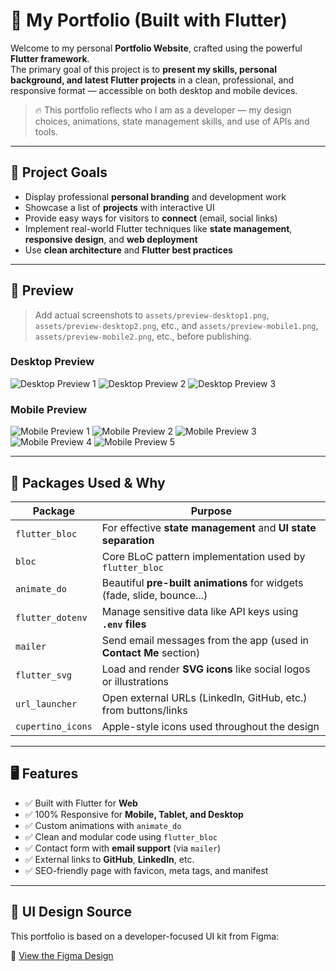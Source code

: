 # 🚀 My Portfolio (Built with Flutter)

Welcome to my personal **Portfolio Website**, crafted using the powerful **Flutter framework**.  
The primary goal of this project is to **present my skills, personal background, and latest Flutter projects** in a clean, professional, and responsive format — accessible on both desktop and mobile devices.

> 🔥 This portfolio reflects who I am as a developer — my design choices, animations, state management skills, and use of APIs and tools.


---

## 🎯 Project Goals

- Display professional **personal branding** and development work
- Showcase a list of **projects** with interactive UI
- Provide easy ways for visitors to **connect** (email, social links)
- Implement real-world Flutter techniques like **state management**, **responsive design**, and **web deployment**
- Use **clean architecture** and **Flutter best practices**

---

## 📸 Preview

> Add actual screenshots to `assets/preview-desktop1.png`, `assets/preview-desktop2.png`, etc., and `assets/preview-mobile1.png`, `assets/preview-mobile2.png`, etc., before publishing.

### Desktop Preview

![Desktop Preview 1](assets/overview/desktop1.png)
![Desktop Preview 2](assets/overview/desktop2.png)
![Desktop Preview 3](assets/overview/desktop3.png)

### Mobile Preview

![Mobile Preview 1](assets/overview/mobile1.jpg)
![Mobile Preview 2](assets/overview/mobile2.jpg)
![Mobile Preview 3](assets/overview/mobile3.jpg)
![Mobile Preview 4](assets/overview/mobile4.jpg)
![Mobile Preview 5](assets/overview/mobile5.jpg)

---

## 🧰 Packages Used & Why

| Package            | Purpose                                                                 |
|--------------------|-------------------------------------------------------------------------|
| `flutter_bloc`     | For effective **state management** and **UI state separation**          |
| `bloc`             | Core BLoC pattern implementation used by `flutter_bloc`                 |
| `animate_do`       | Beautiful **pre-built animations** for widgets (fade, slide, bounce...) |
| `flutter_dotenv`   | Manage sensitive data like API keys using **`.env` files**              |
| `mailer`           | Send email messages from the app (used in **Contact Me** section)       |
| `flutter_svg`      | Load and render **SVG icons** like social logos or illustrations        |
| `url_launcher`     | Open external URLs (LinkedIn, GitHub, etc.) from buttons/links          |
| `cupertino_icons`  | Apple-style icons used throughout the design                            |

---

## 🖥️ Features

- ✅ Built with Flutter for **Web**
- ✅ 100% Responsive for **Mobile, Tablet, and Desktop**
- ✅ Custom animations with `animate_do`
- ✅ Clean and modular code using `flutter_bloc`
- ✅ Contact form with **email support** (via `mailer`)
- ✅ External links to **GitHub**, **LinkedIn**, etc.
- ✅ SEO-friendly page with favicon, meta tags, and manifest

---

## 🎨 UI Design Source

This portfolio is based on a developer-focused UI kit from Figma:

🔗 [View the Figma Design](https://www.figma.com/design/nr1tqLyTv12dw3XQns6wDr/Portfolio-for-Developers--Community-?node-id=0-1&t=xjQHgFdZg8JS3BlJ-1)

